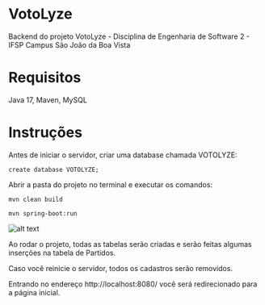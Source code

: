 
# VotoLyze
Backend do projeto VotoLyze - Disciplina de Engenharia de Software 2 - IFSP Campus São João da Boa Vista

# Requisitos
Java 17, Maven, MySQL

# Instruções
Antes de iniciar o servidor, criar uma database chamada VOTOLYZE:

```create database VOTOLYZE;```

Abrir a pasta do projeto no terminal e executar os comandos: 

```mvn clean build```

```mvn spring-boot:run```

![alt text](https://i.imgur.com/GYWd5ev.png)

Ao rodar o projeto, todas as tabelas serão criadas e serão feitas algumas inserções na tabela de Partidos.

Caso você reinicie o servidor, todos os cadastros serão removidos.

Entrando no endereço http://localhost:8080/ você será redirecionado para a página inicial.
